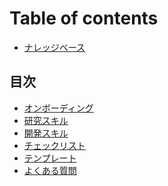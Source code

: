 # Table of contents

* [ナレッジベース](README.md)

## 目次

* [オンボーディング](onboarding/README.md)
* [研究スキル](research/README.md)
* [開発スキル](dev/README.md)
* [チェックリスト](check/README.md)
* [テンプレート](templates/README.md)
* [よくある質問](faq/README.md)


<!-- Smallchat script -->
<script src="https://embed.small.chat/TRSLG8TKKGRVEGUR2P.js" async></script>